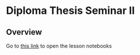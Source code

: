 # Diploma Thesis Seminar II

## Overview

Go to [this link](https://mybinder.org/v2/gh/PetrCala/ds-r-2025/HEAD) to open the lesson notebooks
